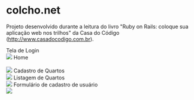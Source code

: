 # colcho.net
Projeto desenvolvido durante a leitura do livro "Ruby on Rails: coloque sua aplicação web nos trilhos" da Casa do Código (http://www.casadocodigo.com.br).

Tela de Login 
<br>
<img src="http://s17.postimg.org/crn2ix0zz/Captura_de_tela_de_2015_12_01_01_16_59.png">
Home 
<br>
<br>
<img src="http://s1.postimg.org/ig6ig1b8v/Captura_de_tela_de_2015_12_01_01_47_44.png">
Cadastro de Quartos 
<br>
<img src="http://s18.postimg.org/hwb1ptd61/Captura_de_tela_de_2015_12_01_01_48_04.png">
Listagem de Quartos 
<br>
<img src="http://s23.postimg.org/v63w81s0b/Captura_de_tela_de_2015_12_01_01_48_20.png">
Formulário de cadastro de usuário 
<br>
<img src="http://s22.postimg.org/adqm0np8x/Captura_de_tela_de_2015_12_01_01_49_06.png">
